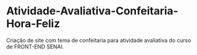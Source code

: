 # Atividade-Avaliativa-Confeitaria-Hora-Feliz
 Criação de site com tema de confeitaria para atividade avaliativa do curso de FRONT-END SENAI.
